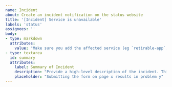 ```yaml
---
name: Incident
about: Create an incident notification on the status website
title: '[Incident] Service is unavailable'
labels: 'status'
assignees: ''
body:
- type: markdown
  attributes:
    value: "Make sure you add the affected service (eg `retirable-app`, `retirable-website`) as a label"
- type: textarea
  id: summary
  attributes:
    label: Summary of Incident
    description: "Provide a high-level description of the incident. This will be displayed publicly on the status page"
    placeholder: "Submitting the form on page x results in problem y"
---
```

